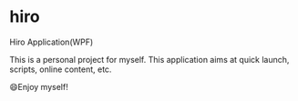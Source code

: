 # hiro
Hiro Application(WPF)

This is a personal project for myself.
This application aims at quick launch, scripts, online content, etc.

😄Enjoy myself!
